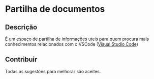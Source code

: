 ﻿# Partilha de documentos

## Descrição

É um espaço de partilha de informações uteis para quem procura mais conhecimentos relacionados com o VSCode ([Visual Studio Code](https://code.visualstudio.com/))

## Contribuir

Todas as sugestões para melhorar são aceites.
